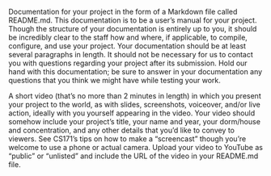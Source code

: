 Documentation for your project in the form of a Markdown file called README.md. This documentation is to be a user’s manual for your project. Though the structure of your documentation is entirely up to you, it should be incredibly clear to the staff how and where, if applicable, to compile, configure, and use your project. Your documentation should be at least several paragraphs in length. It should not be necessary for us to contact you with questions regarding your project after its submission. Hold our hand with this documentation; be sure to answer in your documentation any questions that you think we might have while testing your work.


A short video (that’s no more than 2 minutes in length) in which you present your project to the world, as with slides, screenshots, voiceover, and/or live action, ideally with you yourself appearing in the video. Your video should somehow include your project’s title, your name and year, your dorm/house and concentration, and any other details that you’d like to convey to viewers. See CS171’s tips on how to make a “screencast” though you’re welcome to use a phone or actual camera. Upload your video to YouTube as “public” or “unlisted” and include the URL of the video in your README.md file.

